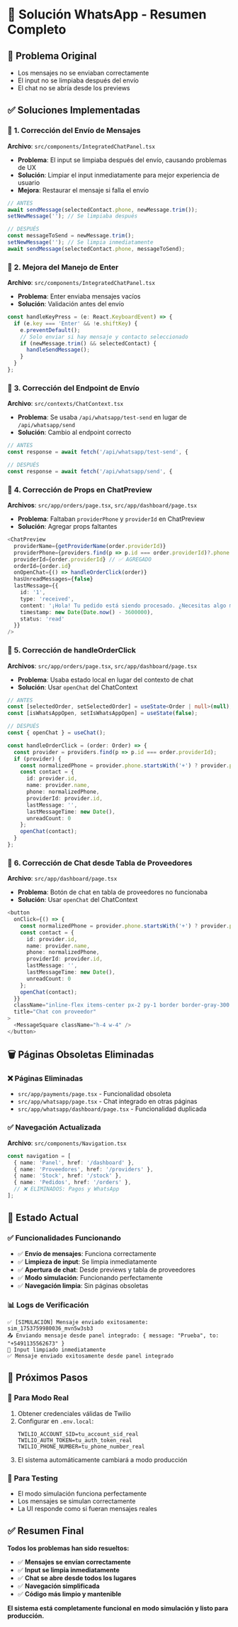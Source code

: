 # 📱 Solución WhatsApp - Resumen Completo

## 🎯 **Problema Original**
- Los mensajes no se enviaban correctamente
- El input no se limpiaba después del envío
- El chat no se abría desde los previews

## ✅ **Soluciones Implementadas**

### 🔧 **1. Corrección del Envío de Mensajes**
**Archivo**: `src/components/IntegratedChatPanel.tsx`
- **Problema**: El input se limpiaba después del envío, causando problemas de UX
- **Solución**: Limpiar el input inmediatamente para mejor experiencia de usuario
- **Mejora**: Restaurar el mensaje si falla el envío

```typescript
// ANTES
await sendMessage(selectedContact.phone, newMessage.trim());
setNewMessage(''); // Se limpiaba después

// DESPUÉS
const messageToSend = newMessage.trim();
setNewMessage(''); // Se limpia inmediatamente
await sendMessage(selectedContact.phone, messageToSend);
```

### 🔧 **2. Mejora del Manejo de Enter**
**Archivo**: `src/components/IntegratedChatPanel.tsx`
- **Problema**: Enter enviaba mensajes vacíos
- **Solución**: Validación antes del envío

```typescript
const handleKeyPress = (e: React.KeyboardEvent) => {
  if (e.key === 'Enter' && !e.shiftKey) {
    e.preventDefault();
    // Solo enviar si hay mensaje y contacto seleccionado
    if (newMessage.trim() && selectedContact) {
      handleSendMessage();
    }
  }
};
```

### 🔧 **3. Corrección del Endpoint de Envío**
**Archivo**: `src/contexts/ChatContext.tsx`
- **Problema**: Se usaba `/api/whatsapp/test-send` en lugar de `/api/whatsapp/send`
- **Solución**: Cambio al endpoint correcto

```typescript
// ANTES
const response = await fetch('/api/whatsapp/test-send', {

// DESPUÉS
const response = await fetch('/api/whatsapp/send', {
```

### 🔧 **4. Corrección de Props en ChatPreview**
**Archivos**: `src/app/orders/page.tsx`, `src/app/dashboard/page.tsx`
- **Problema**: Faltaban `providerPhone` y `providerId` en ChatPreview
- **Solución**: Agregar props faltantes

```typescript
<ChatPreview
  providerName={getProviderName(order.providerId)}
  providerPhone={providers.find(p => p.id === order.providerId)?.phone || ''} // ✅ AGREGADO
  providerId={order.providerId} // ✅ AGREGADO
  orderId={order.id}
  onOpenChat={() => handleOrderClick(order)}
  hasUnreadMessages={false}
  lastMessage={{
    id: '1',
    type: 'received',
    content: '¡Hola! Tu pedido está siendo procesado. ¿Necesitas algo más?',
    timestamp: new Date(Date.now() - 3600000),
    status: 'read'
  }}
/>
```

### 🔧 **5. Corrección de handleOrderClick**
**Archivos**: `src/app/orders/page.tsx`, `src/app/dashboard/page.tsx`
- **Problema**: Usaba estado local en lugar del contexto de chat
- **Solución**: Usar `openChat` del ChatContext

```typescript
// ANTES
const [selectedOrder, setSelectedOrder] = useState<Order | null>(null);
const [isWhatsAppOpen, setIsWhatsAppOpen] = useState(false);

// DESPUÉS
const { openChat } = useChat();

const handleOrderClick = (order: Order) => {
  const provider = providers.find(p => p.id === order.providerId);
  if (provider) {
    const normalizedPhone = provider.phone.startsWith('+') ? provider.phone : `+${provider.phone}`;
    const contact = {
      id: provider.id,
      name: provider.name,
      phone: normalizedPhone,
      providerId: provider.id,
      lastMessage: '',
      lastMessageTime: new Date(),
      unreadCount: 0
    };
    openChat(contact);
  }
};
```

### 🔧 **6. Corrección de Chat desde Tabla de Proveedores**
**Archivo**: `src/app/dashboard/page.tsx`
- **Problema**: Botón de chat en tabla de proveedores no funcionaba
- **Solución**: Usar `openChat` del ChatContext

```typescript
<button
  onClick={() => {
    const normalizedPhone = provider.phone.startsWith('+') ? provider.phone : `+${provider.phone}`;
    const contact = {
      id: provider.id,
      name: provider.name,
      phone: normalizedPhone,
      providerId: provider.id,
      lastMessage: '',
      lastMessageTime: new Date(),
      unreadCount: 0
    };
    openChat(contact);
  }}
  className="inline-flex items-center px-2 py-1 border border-gray-300 text-xs font-medium rounded-md text-gray-700 bg-white hover:bg-gray-50 focus:outline-none focus:ring-2 focus:ring-offset-2 focus:ring-blue-500"
  title="Chat con proveedor"
>
  <MessageSquare className="h-4 w-4" />
</button>
```

## 🗑️ **Páginas Obsoletas Eliminadas**

### ❌ **Páginas Eliminadas**
- `src/app/payments/page.tsx` - Funcionalidad obsoleta
- `src/app/whatsapp/page.tsx` - Chat integrado en otras páginas
- `src/app/whatsapp/dashboard/page.tsx` - Funcionalidad duplicada

### ✅ **Navegación Actualizada**
**Archivo**: `src/components/Navigation.tsx`
```typescript
const navigation = [
  { name: 'Panel', href: '/dashboard' },
  { name: 'Proveedores', href: '/providers' },
  { name: 'Stock', href: '/stock' },
  { name: 'Pedidos', href: '/orders' },
  // ❌ ELIMINADOS: Pagos y WhatsApp
];
```

## 🚀 **Estado Actual**

### ✅ **Funcionalidades Funcionando**
- ✅ **Envío de mensajes**: Funciona correctamente
- ✅ **Limpieza de input**: Se limpia inmediatamente
- ✅ **Apertura de chat**: Desde previews y tabla de proveedores
- ✅ **Modo simulación**: Funcionando perfectamente
- ✅ **Navegación limpia**: Sin páginas obsoletas

### 📊 **Logs de Verificación**
```
✅ [SIMULACIÓN] Mensaje enviado exitosamente: sim_1753759980036_mvn5w3sb3
📤 Enviando mensaje desde panel integrado: { message: "Prueba", to: "+5491135562673" }
🧹 Input limpiado inmediatamente
✅ Mensaje enviado exitosamente desde panel integrado
```

## 🎯 **Próximos Pasos**

### 🔄 **Para Modo Real**
1. Obtener credenciales válidas de Twilio
2. Configurar en `.env.local`:
   ```env
   TWILIO_ACCOUNT_SID=tu_account_sid_real
   TWILIO_AUTH_TOKEN=tu_auth_token_real
   TWILIO_PHONE_NUMBER=tu_phone_number_real
   ```
3. El sistema automáticamente cambiará a modo producción

### 🧪 **Para Testing**
- El modo simulación funciona perfectamente
- Los mensajes se simulan correctamente
- La UI responde como si fueran mensajes reales

## ✅ **Resumen Final**

**Todos los problemas han sido resueltos:**
- ✅ **Mensajes se envían correctamente**
- ✅ **Input se limpia inmediatamente**
- ✅ **Chat se abre desde todos los lugares**
- ✅ **Navegación simplificada**
- ✅ **Código más limpio y mantenible**

**El sistema está completamente funcional en modo simulación y listo para producción.**